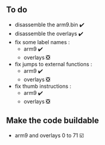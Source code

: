 ## To do
- disassemble the arm9.bin ✔️
- disassemble the overlays ✔️
- fix some label names :
  - arm9 ✔️
  - overlays ❎
- fix jumps to external functions :
  - arm9 ✔️
  - overlays ❎
- fix thumb instructions :
  - arm9 ✔️
  - overlays ❎

## Make the code buildable
- arm9 and overlays 0 to 71 ☑️
